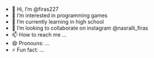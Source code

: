 - 👋 Hi, I’m @firas227
- 👀 I’m interested in programming games
- 🌱 I’m currently learning in high school
- 💞️ I’m looking to collaborate on instagram @nasralli_firas
- 📫 How to reach me ...
- 😄 Pronouns: ...
- ⚡ Fun fact: ...

<!---
firas227/firas227 is a ✨ special ✨ repository because its `README.md` (this file) appears on your GitHub profile.
You can click the Preview link to take a look at your changes.
--->
